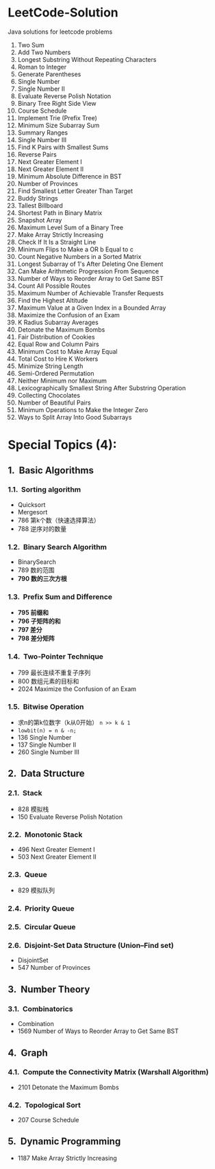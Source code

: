 <style type="text/css">
    h1 { counter-reset: h2counter; }
    h2 { counter-reset: h3counter; }
    h3 { counter-reset: h4counter; }
    h4 { counter-reset: h5counter; }
    h5 { counter-reset: h6counter; }
    h6 { }
    h2:before {
      counter-increment: h2counter;
      content: counter(h2counter) ".\0000a0\0000a0";
    }
    h3:before {
      counter-increment: h3counter;
      content: counter(h2counter) "."
                counter(h3counter) ".\0000a0\0000a0";
    }
    h4:before {
      counter-increment: h4counter;
      content: counter(h2counter) "."
                counter(h3counter) "."
                counter(h4counter) ".\0000a0\0000a0";
    }
    h5:before {
      counter-increment: h5counter;
      content: counter(h2counter) "."
                counter(h3counter) "."
                counter(h4counter) "."
                counter(h5counter) ".\0000a0\0000a0";
    }
    h6:before {
      counter-increment: h6counter;
      content: counter(h2counter) "."
                counter(h3counter) "."
                counter(h4counter) "."
                counter(h5counter) "."
                counter(h6counter) ".\0000a0\0000a0";
    }
</style>


# LeetCode-Solution
Java solutions for leetcode problems

1. Two Sum
2. Add Two Numbers
3. Longest Substring Without Repeating Characters
13. Roman to Integer
22. Generate Parentheses
136. Single Number
137. Single Number II
150. Evaluate Reverse Polish Notation
199. Binary Tree Right Side View
207. Course Schedule
208. Implement Trie (Prefix Tree)
209. Minimum Size Subarray Sum
228. Summary Ranges
260. Single Number III
373. Find K Pairs with Smallest Sums
493. Reverse Pairs
496. Next Greater Element I
503. Next Greater Element II
530. Minimum Absolute Difference in BST
547. Number of Provinces
744. Find Smallest Letter Greater Than Target
859. Buddy Strings
956. Tallest Billboard
1091. Shortest Path in Binary Matrix
1146. Snapshot Array
1161. Maximum Level Sum of a Binary Tree
1187. Make Array Strictly Increasing
1232. Check If It Is a Straight Line
1318. Minimum Flips to Make a OR b Equal to c
1351. Count Negative Numbers in a Sorted Matrix
1493. Longest Subarray of 1's After Deleting One Element
1502. Can Make Arithmetic Progression From Sequence
1569. Number of Ways to Reorder Array to Get Same BST
1575. Count All Possible Routes
1601. Maximum Number of Achievable Transfer Requests
1732. Find the Highest Altitude
1802. Maximum Value at a Given Index in a Bounded Array
2024. Maximize the Confusion of an Exam
2090. K Radius Subarray Averages
2101. Detonate the Maximum Bombs
2305. Fair Distribution of Cookies
2352. Equal Row and Column Pairs
2448. Minimum Cost to Make Array Equal
2462. Total Cost to Hire K Workers
2716. Minimize String Length
2717. Semi-Ordered Permutation
2733. Neither Minimum nor Maximum
2734. Lexicographically Smallest String After Substring Operation
2735. Collecting Chocolates
2748. Number of Beautiful Pairs
2749. Minimum Operations to Make the Integer Zero
2750. Ways to Split Array Into Good Subarrays

# Special Topics (4):

## Basic Algorithms
### Sorting algorithm
* Quicksort
* Mergesort
* 786 第k个数（快速选择算法）
* 788 逆序对的数量
### Binary Search Algorithm
* BinarySearch
* 789 数的范围
* **790 数的三次方根**
### Prefix Sum and Difference
* **795 前缀和**
* **796 子矩阵的和**
* **797 差分**
* **798 差分矩阵**
### Two-Pointer Technique
* 799 最长连续不重复子序列
* 800 数组元素的目标和
* 2024 Maximize the Confusion of an Exam
### Bitwise Operation
* 求n的第k位数字（k从0开始） ```n >> k & 1```
* ```lowbit(n) = n & -n;```
* 136 Single Number
* 137 Single Number II
* 260 Single Number III


## Data Structure
### Stack
* 828 模拟栈
* 150 Evaluate Reverse Polish Notation
### Monotonic Stack
* 496 Next Greater Element I
* 503 Next Greater Element II
### Queue
* 829 模拟队列
### Priority Queue
### Circular Queue
### Disjoint-Set Data Structure (Union–Find set)
* DisjointSet
* 547 Number of Provinces


## Number Theory
### Combinatorics
* Combination
* 1569 Number of Ways to Reorder Array to Get Same BST


## Graph
### Compute the Connectivity Matrix (Warshall Algorithm)
* 2101 Detonate the Maximum Bombs
### Topological Sort
* 207 Course Schedule

## Dynamic Programming
* 1187 Make Array Strictly Increasing

